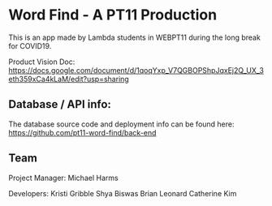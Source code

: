 # Word Find - A PT11 Production

This is an app made by Lambda students in WEBPT11 during the long break for COVID19.

Product Vision Doc: https://docs.google.com/document/d/1qoqYxp_V7QGBOPShpJqxEj2Q_UX_3eth359xCa4kLaM/edit?usp=sharing

## Database / API info:

The database source code and deployment info can be found here: https://github.com/pt11-word-find/back-end

## Team

Project Manager:
Michael Harms

Developers:
Kristi Gribble
Shya Biswas
Brian Leonard
Catherine Kim

